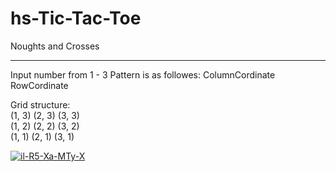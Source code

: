 # hs-Tic-Tac-Toe
Noughts and Crosses
<hr>

Input number from 1 - 3
Pattern is as followes: ColumnCordinate RowCordinate

Grid structure: <br>
(1, 3) (2, 3) (3, 3) <br>
(1, 2) (2, 2) (3, 2) <br>
(1, 1) (2, 1) (3, 1) <br>

<a href="https://ibb.co/T4zC7ML"><img src="https://i.ibb.co/6H6dT0B/il-R5-Xa-MTy-X.gif" alt="il-R5-Xa-MTy-X" border="0"></a>


